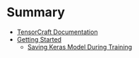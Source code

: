 # Summary

* [TensorCraft Documentation](README.md)
* [Getting Started](start/README.md)
    * [Saving Keras Model During Training](start/train.md)

